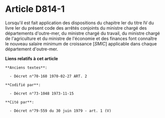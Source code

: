 # Article D814-1

Lorsqu'il est fait application des dispositions du chapitre Ier du titre IV du livre Ier du présent code des arrêtés
conjoints du ministre chargé des départements d'outre-mer, du ministre chargé du travail, du ministre chargé de l'agriculture
et du ministre de l'économie et des finances font connaître le nouveau salaire minimum de croissance [*SMIC*] applicable dans
chaque département d'outre-mer.

**Liens relatifs à cet article**

	**Anciens textes**:

	  - Décret n°70-160 1970-02-27 ART. 2

	**Codifié par**:

	  - Décret n°73-1048 1973-11-15

	**Cité par**:

	  - Décret n°79-559 du 30 juin 1979 - art. 1 (V)
